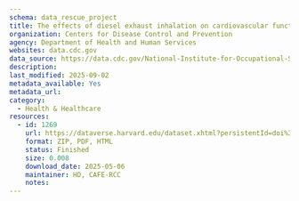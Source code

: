 ```yaml
---
schema: data_rescue_project 
title: The effects of diesel exhaust inhalation on cardiovascular function
organization: Centers for Disease Control and Prevention
agency: Department of Health and Human Services
websites: data.cdc.gov
data_source: https://data.cdc.gov/National-Institute-for-Occupational-Safety-and-Hea/The-effects-of-diesel-exhaust-inhalation-on-cardio/jgkt-w9bh/about_data
description: 
last_modified: 2025-09-02
metadata_available: Yes
metadata_url: 
category:
  - Health & Healthcare 
resources:
  - id: 1269
    url: https://dataverse.harvard.edu/dataset.xhtml?persistentId=doi%3A10.7910%2FDVN%2FFUKBBK
    format: ZIP, PDF, HTML
    status: Finished
    size: 0.008
    download_date: 2025-05-06
    maintainer: HD, CAFE-RCC
    notes: 
---
```


